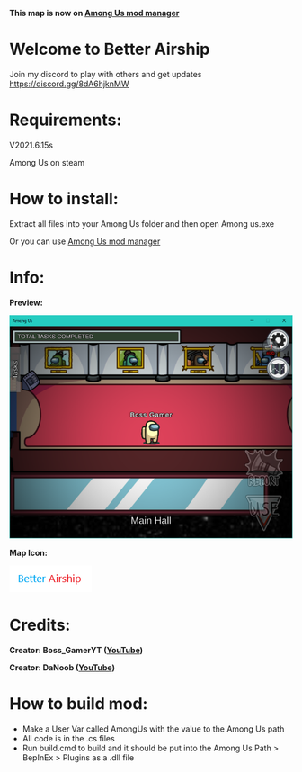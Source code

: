 **This map is now on [Among Us mod manager](https://github.com/MatuxGG/ModManager)**

# Welcome to Better Airship

Join my discord to play with others and get updates https://discord.gg/8dA6hjknMW

# Requirements:

V2021.6.15s

Among Us on steam

# How to install:

Extract all files into your Among Us folder and then open Among us.exe

Or you can use [Among Us mod manager](https://github.com/MatuxGG/ModManager)

# Info:

**Preview:**

![3](https://github.com/MODDED-OFFICIAL/better-airship/blob/main/better%20airship%20preview.png?raw=true)

**Map Icon:**

![2](https://github.com/MODDED-OFFICIAL/better-airship/blob/main/betterairship%20logo.png?raw=true)

# Credits:

**Creator: Boss_GamerYT ([YouTube](https://youtube.com/BossGamerYTShorts))**

**Creator: DaNoob ([YouTube](https://www.youtube.com/danoob1))**

# How to build mod:

+ Make a User Var called AmongUs with the value to the Among Us path
+ All code is in the .cs files
+ Run build.cmd to build and it should be put into the Among Us Path > BepInEx > Plugins as a .dll file
